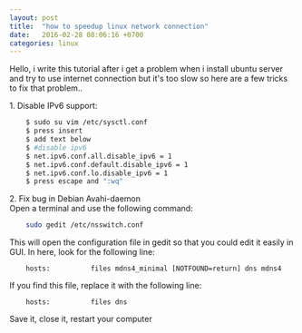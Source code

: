 ```yaml
---
layout: post
title:  "how to speedup linux network connection"
date:   2016-02-28 08:06:16 +0700
categories: linux
---
```

Hello, i write this tutorial after i get a problem when i install ubuntu server and try to use internet connection but it's too
slow so here are a few tricks to fix that problem..

1\. Disable IPv6 support:

```sh
    $ sudo su vim /etc/sysctl.conf  
    $ press insert   
    $ add text below  
    $ #disable ipv6  
    $ net.ipv6.conf.all.disable_ipv6 = 1  
    $ net.ipv6.conf.default.disable_ipv6 = 1  
    $ net.ipv6.conf.lo.disable_ipv6 = 1  
    $ press escape and ":wq"   
```

2\.  Fix bug in Debian Avahi-daemon    
Open a terminal and use the following command:

```sh
    sudo gedit /etc/nsswitch.conf
```

This will open the configuration file in gedit so that you could edit it easily in GUI. In here, look for the following line:

```shell
    hosts:          files mdns4_minimal [NOTFOUND=return] dns mdns4
```

If you find this file, replace it with the following line:

```shell
    hosts:          files dns
```

Save it, close it, restart your computer
